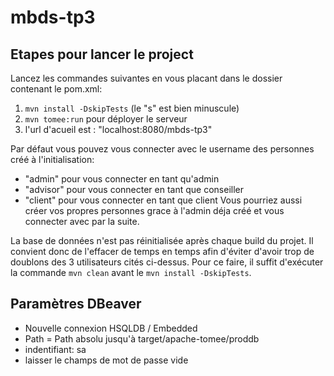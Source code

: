 # mbds-tp3

## Etapes pour lancer le project
Lancez les commandes suivantes en vous placant dans le dossier contenant le pom.xml:
1) `mvn install -DskipTests` (le "s" est bien minuscule)
2) `mvn tomee:run` pour déployer le serveur
3) l'url d'acueil est : "localhost:8080/mbds-tp3"

Par défaut vous pouvez vous connecter avec le username des personnes créé à l'initialisation:
- "admin" pour vous connecter en tant qu'admin
- "advisor" pour vous connecter en tant que conseiller
- "client" pour vous connecter en tant que client
Vous pourriez aussi créer vos propres personnes grace à l'admin déja créé et vous connecter avec par la suite.

La base de données n'est pas réinitialisée après chaque build du projet. Il convient donc de l'effacer de temps en temps afin d'éviter d'avoir trop de doublons des 3 utilisateurs cités ci-dessus.
Pour ce faire, il suffit d'exécuter la commande `mvn clean` avant le `mvn install -DskipTests`.

## Paramètres DBeaver
- Nouvelle connexion HSQLDB / Embedded
- Path = Path absolu jusqu'à target/apache-tomee/proddb
- indentifiant: sa
- laisser le champs de mot de passe vide
